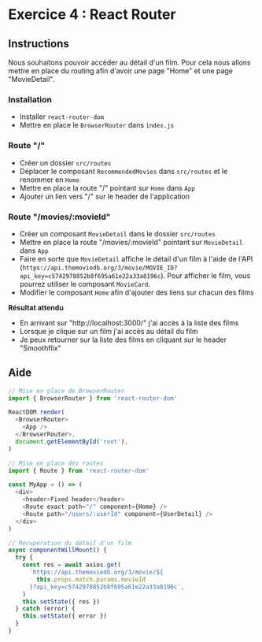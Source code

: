 # Exercice 4 : React Router

## Instructions

Nous souhaitons pouvoir accéder au détail d'un film. Pour cela nous allons mettre en place du routing afin d'avoir une page "Home" et une page "MovieDetail".

### Installation

* Installer `react-router-dom`
* Mettre en place le `BrowserRouter` dans `index.js`

### Route "/"

* Créer un dossier `src/routes`
* Déplacer le composant `RecommendedMovies` dans `src/routes` et le renommer en `Home`
* Mettre en place la route "/" pointant sur `Home` dans `App`
* Ajouter un lien vers "/" sur le header de l'application

### Route "/movies/:movieId"

* Créer un composant `MovieDetail` dans le dossier `src/routes`
* Mettre en place la route "/movies/:movieId" pointant sur `MovieDetail` dans `App`
* Faire en sorte que `MovieDetail` affiche le détail d'un film à l'aide de l'API (`https://api.themoviedb.org/3/movie/MOVIE_ID?api_key=c5742978852b8f695a61e22a33a8196c`). Pour afficher le film, vous pourrez utiliser le composant `MovieCard`.
* Modifier le composant `Home` afin d'ajouter des liens sur chacun des films

**Résultat attendu**

* En arrivant sur "http://localhost:3000/" j'ai accès à la liste des films
* Lorsque je clique sur un film j'ai accès au détail du film
* Je peux retourner sur la liste des films en cliquant sur le header "Smoothflix"

## Aide

```js
// Mise en place de BrowserRouter
import { BrowserRouter } from 'react-router-dom'

ReactDOM.render(
  <BrowserRouter>
    <App />
  </BrowserRouter>,
  document.getElementById('root'),
)
```

```js
// Mise en place des routes
import { Route } from 'react-router-dom'

const MyApp = () => (
  <div>
    <header>Fixed header</header>
    <Route exact path="/" component={Home} />
    <Route path="/users/:userId" component={UserDetail} />
  </div>
)
```

```js
// Récupération du détail d'un film
async componentWillMount() {
  try {
    const res = await axios.get(
      `https://api.themoviedb.org/3/movie/${
        this.props.match.params.movieId
      }?api_key=c5742978852b8f695a61e22a33a8196c`,
    )
    this.setState({ res })
  } catch (error) {
    this.setState({ error })
  }
}
```
